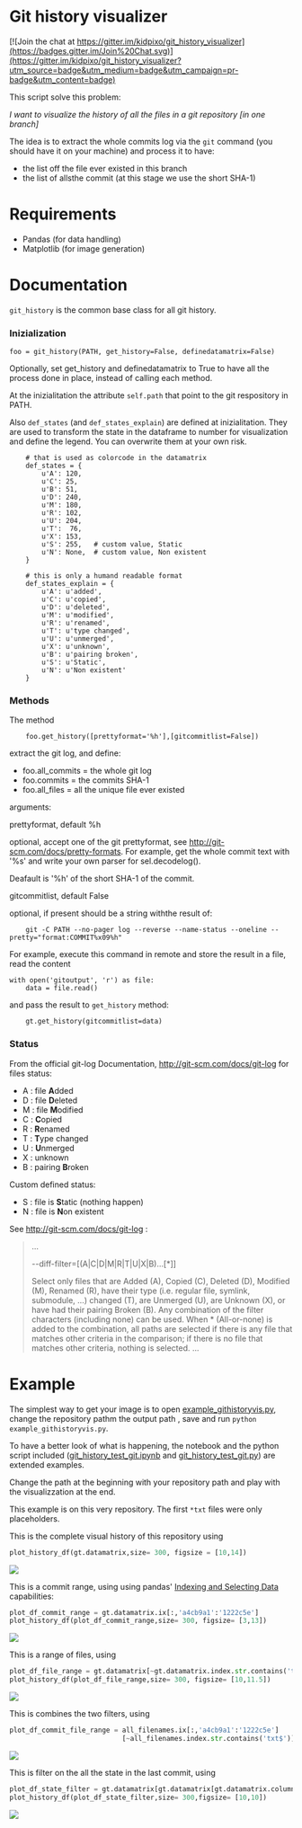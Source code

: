 # Git history visualizer

[![Join the chat at https://gitter.im/kidpixo/git_history_visualizer](https://badges.gitter.im/Join%20Chat.svg)](https://gitter.im/kidpixo/git_history_visualizer?utm_source=badge&utm_medium=badge&utm_campaign=pr-badge&utm_content=badge)

This script solve this problem:

*I want to visualize the history of all the files in a git repository [in one branch]*

The idea is to extract the whole commits log via the `git` command (you should have it on your machine) and process it to have:

- the list off the file ever existed in this branch
- the list of allsthe commit (at this stage we use the short SHA-1)

# Requirements

- Pandas (for data handling)
- Matplotlib (for image generation)

# Documentation

`git_history` is the common base class for all git history.

### Inizialization

    foo = git_history(PATH, get_history=False, definedatamatrix=False)

Optionally, set get_history and  definedatamatrix to True to have all the process done in place, instead of calling each method.

At the inizialitation the attribute `self.path` that point to the git respository in PATH.

Also `def_states` (and `def_states_explain`) are defined at inizialitation. They are used to transform the state in the dataframe to number for visualization and define the legend. You can overwrite them at your own risk.

        # that is used as colorcode in the datamatrix
        def_states = {
            u'A': 120,
            u'C': 25,
            u'B': 51,
            u'D': 240,
            u'M': 180,
            u'R': 102,
            u'U': 204,
            u'T':  76,
            u'X': 153,
            u'S': 255,   # custom value, Static
            u'N': None,  # custom value, Non existent
        }

        # this is only a humand readable format
        def_states_explain = {
            u'A': u'added',
            u'C': u'copied',
            u'D': u'deleted',
            u'M': u'modified',
            u'R': u'renamed',
            u'T': u'type changed',
            u'U': u'unmerged',
            u'X': u'unknown',
            u'B': u'pairing broken',
            u'S': u'Static',
            u'N': u'Non existent'
        }


### Methods

The method

        foo.get_history([prettyformat='%h'],[gitcommitlist=False])

extract the git log, and define:

- foo.all_commits = the whole git log
- foo.commits     = the commits SHA-1
- foo.all_files   = all the unique file ever existed

arguments:

prettyformat, default %h

optional, accept one of the git prettyformat, see http://git-scm.com/docs/pretty-formats. For example, get the whole commit text with '%s' and write your own parser for sel.decodelog().

Deafault is '%h' of the short SHA-1 of the commit.

gitcommitlist, default False

optional, if present should be a string withthe result of:

        git -C PATH --no-pager log --reverse --name-status --oneline --pretty="format:COMMIT%x09%h"

For example, execute this command in remote and store the result in a file, read the content

    with open('gitoutput', 'r') as file:
        data = file.read()

and pass the result to `get_history` method:

        gt.get_history(gitcommitlist=data)


### Status

From the official git-log Documentation, http://git-scm.com/docs/git-log for files status:

- A : file **A**dded
- D : file **D**eleted
- M : file **M**odified
- C : **C**opied
- R : **R**enamed
- T : **T**ype changed
- U : **U**nmerged
- X : unknown
- B : pairing **B**roken


Custom defined status:

- S : file is **S**tatic (nothing happen)
- N : file is **N**on existent

See http://git-scm.com/docs/git-log :

> ...
> 
> --diff-filter=[(A|C|D|M|R|T|U|X|B)…[*]]
> 
> Select only files that are Added (A), Copied (C), Deleted (D),
> Modified (M), Renamed (R), have their type (i.e. regular file,
> symlink, submodule, …) changed (T), are Unmerged (U), are
> Unknown (X), or have had their pairing Broken (B). Any combination
> of the filter characters (including none) can be used. When *
> (All-or-none) is added to the combination, all paths are selected if
> there is any file that matches other criteria in the comparison;
> if there is no file that matches other criteria, nothing is selected.
> ...



# Example

The simplest way to get your image is to open [example_githistoryvis.py](https://github.com/kidpixo/git_history_visualizer/blob/master/example_githistoryvis.py), change the repository pathm the output path , save and run `python example_githistoryvis.py`. 

To have a better look of what is happening, the notebook and the python script included ([git_history_test_git.ipynb](https://github.com/kidpixo/git_history_visualizer/blob/master/git_history_test_git.ipynb) and [git_history_test_git.py](https://github.com/kidpixo/git_history_visualizer/blob/master/git_history_test_git.py)) are extended examples.

Change the path at the beginning with your repository path and play with the visualizzation at the end.

This example is on this very repository. The first `*txt` files were only placeholders.

This is the complete visual history of this repository using

```python
plot_history_df(gt.datamatrix,size= 300, figsize = [10,14])
```

![](images/complete_visual_history.png)


This is a commit range, using   using pandas' [Indexing and Selecting Data](http://pandas.pydata.org/pandas-docs/stable/indexing.html) capabilities:

```python
plot_df_commit_range = gt.datamatrix.ix[:,'a4cb9a1':'1222c5e']
plot_history_df(plot_df_commit_range,size= 300, figsize= [3,13])
```

![](images/commit_range.png)

This is a range of files, using

```python
plot_df_file_range = gt.datamatrix[~gt.datamatrix.index.str.contains('txt$')]
plot_history_df(plot_df_file_range,size= 300, figsize= [10,11.5])
```

![](images/file_range.png)

This is combines the two filters, using

```python
plot_df_commit_file_range = all_filenames.ix[:,'a4cb9a1':'1222c5e']
                            [~all_filenames.index.str.contains('txt$')]
```

![](images/commit_file_range.png)

This is filter on the all the state in the last commit, using

```python
plot_df_state_filter = gt.datamatrix[gt.datamatrix[gt.datamatrix.columns[-1]] != 'N']
plot_history_df(plot_df_state_filter,size= 300,figsize= [10,10])
```

![](images/state_filter.png)
